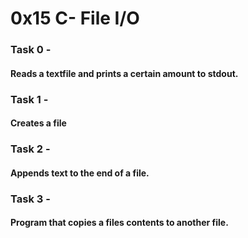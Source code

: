 # 0x15 C- File I/O

### Task 0 -
#### Reads a textfile and prints a certain amount to stdout.

### Task 1 -
#### Creates a file

### Task 2 -
#### Appends text to the end of a file.

### Task 3 -
#### Program that copies a files contents to another file.